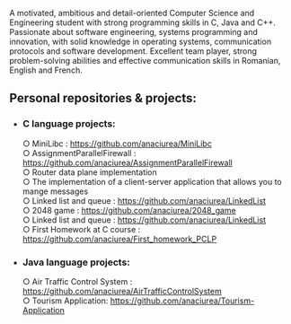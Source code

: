 
A motivated, ambitious and detail-oriented Computer Science and Engineering student with strong programming skills in C, Java and C++. Passionate about software engineering, systems programming and innovation, with solid knowledge in operating systems, communication protocols and software development. Excellent team player, strong problem-solving abilities and effective communication skills in Romanian, English and French.

 ## Personal repositories & projects:

 * ### C language projects:
   ○ MiniLibc : https://github.com/anaciurea/MiniLibc<br>
   ○ AssignmentParallelFirewall : https://github.com/anaciurea/AssignmentParallelFirewall<br>
   ○ Router data plane implementation<br>
   ○ The implementation of a client-server application that allows you to mange messages<br>
   ○ Linked list and queue : https://github.com/anaciurea/LinkedList<br>
   ○ 2048 game : https://github.com/anaciurea/2048_game<br>
   ○ Linked list and queue : https://github.com/anaciurea/LinkedList<br>
   ○ First Homework at C course : https://github.com/anaciurea/First_homework_PCLP<br>
   
 * ### Java language projects:
   ○ Air Traffic Control System : https://github.com/anaciurea/AirTrafficControlSystem<br>
   ○ Tourism Application: https://github.com/anaciurea/Tourism-Application<br>
